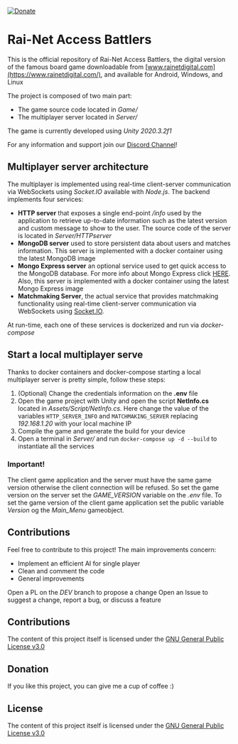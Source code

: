 [![Donate](https://img.shields.io/badge/Donate-PayPal-green.svg)](https://www.paypal.me/ferru97)

# Rai-Net Access Battlers
This is the official repository of Rai-Net Access Battlers, the digital version of the famous board game downloadable from [www.rainetdigital.com](https://www.rainetdigital.com/), and available for Android, Windows, and Linux

The project is composed of two main part: 
- The game source code located in *Game/*
- The multiplayer server located in *Server/*

The game is currently developed using *Unity 2020.3.2f1*

For any information and support join our [Discord Channel](https://discord.com/invite/f22dhpu)!

## Multiplayer server architecture
The multiplayer is implemented using real-time client-server communication via WebSockets using *Socket.IO* available with *Node.js*.
The backend implements four services:

-  **HTTP server** that exposes a single end-point */info* used by the application to retrieve up-to-date information such as the latest version and custom message to show to the user. The source code of the server is located in *Server/HTTPserver*
- **MongoDB server** used to store persistent data about users and matches information. This server is implemented with a docker container using the latest MongoDB image
- **Mongo Express server** an optional service used to get quick access to the MongoDB database. For more info about Mongo Express click [HERE](https://github.com/mongo-express/mongo-express). Also, this server is implemented with a docker container using the latest Mongo Express image
- **Matchmaking Server**, the actual service that provides matchmaking functionality using real-time client-server communication via WebSockets using [Socket.IO](http://socket.io/).

At run-time, each one of these services is dockerized and run via *docker-compose*

## Start a local multiplayer serve
Thanks to docker containers and docker-compose starting a local multiplayer server is pretty simple, follow these steps:
1. (Optional) Change the credentials information on the  **.env** file
2. Open the game project with Unity and open the script **NetInfo.cs** located in *Assets/Script/NetInfo.cs*. Here change the value of the variables  `HTTP_SERVER_INFO` and `MATCHMAKING_SERVER` replacing *192.168.1.20* with your local machine IP
3. Compile the game and generate the build for your device
4. Open a terminal in *Server/* and run `docker-compose up -d --build` to instantiate all the services

### Important!
The client game application and the server must have the same game version otherwise the client connection will be refused. So set the game version on the server set the *GAME_VERSION* variable on the *.env* file. To set the game version of the client game application set the public variable *Version* og the *Main_Menu* gameobject.

## Contributions
Feel free to contribute to this project!
The main improvements concern:

- Implement an efficient AI for single player
- Clean and comment the code
- General improvements

Open a PL on the *DEV* branch to propose a change
Open an Issue to suggest a change, report a bug, or discuss a feature

## Contributions
The content of this project itself is licensed under the [GNU General Public License v3.0](https://www.gnu.org/licenses/gpl-3.0.html)

## Donation
If you like this project, you can give me a cup of coffee :) 

## License
The content of this project itself is licensed under the [GNU General Public License v3.0](https://www.gnu.org/licenses/gpl-3.0.html)
